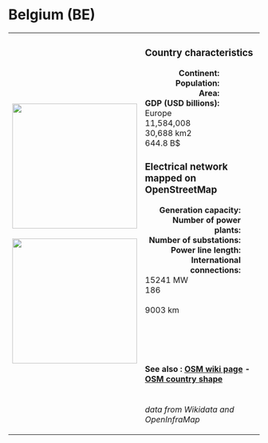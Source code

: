 # Belgium (BE)

<table width="90%">
<tr>
<td>
<img src="http://commons.wikimedia.org/wiki/Special:FilePath/Flag%20of%20Belgium.svg" width="250">
<br><br>
<img src="http://commons.wikimedia.org/wiki/Special:FilePath/EU-Belgium.svg" width="250"></td>
<td>
<h3>Country characteristics</h3>
<div style="display: inline-block;text-align:right;margin-right:30px;font-weight: bold;">
Continent:<br>Population:<br>Area:<br>GDP (USD billions):
</div>
<div style="display: inline-block;">
Europe<br>11,584,008<br>30,688 km2<br>644.8 B$
</div>
<h3>Electrical network mapped on OpenStreetMap</h3>
<div style="display: inline-block;text-align:right;margin-right:30px;font-weight: bold;">Generation capacity:<br>
Number of power plants:<br>
Number of substations:<br>
Power line length:<br>
International connections:<br>
</div>
<div style="display: inline-block;">15241 MW<br>
186<br>
<br>
9003 km<br>
<br>
</div>

<br><br><h4>See also :
<a href="https://wiki.openstreetmap.org/wiki/Power_networks/Belgium" target="_blank">OSM wiki page</a> -
<a href="https://openstreetmap.org/relation/52411" target="_blank">OSM country shape</a>
</h4>

<br><i>data from Wikidata and OpenInfraMap</i>
</td>
</tr>
</table>




